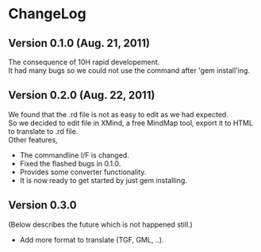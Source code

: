 # ChangeLog 

## Version 0.1.0 (Aug. 21, 2011)
The consequence of 10H rapid developement.   
It had many bugs so we could not use the command after 'gem install'ing. 

## Version 0.2.0 (Aug. 22, 2011)

We found that the .rd file is not as easy to edit as we had expected.  
So we decided to edit file in XMind, a free MindMap tool, export it to HTML to translate to .rd file.  
Other features,  

* The commandline I/F is changed.
* Fixed the flashed bugs in 0.1.0.
* Provides some converter functionality.
* It is now ready to get started by just gem installing.

## Version 0.3.0
(Below describes the future which is not happened still.)  

* Add more format to translate (TGF, GML, ..).
